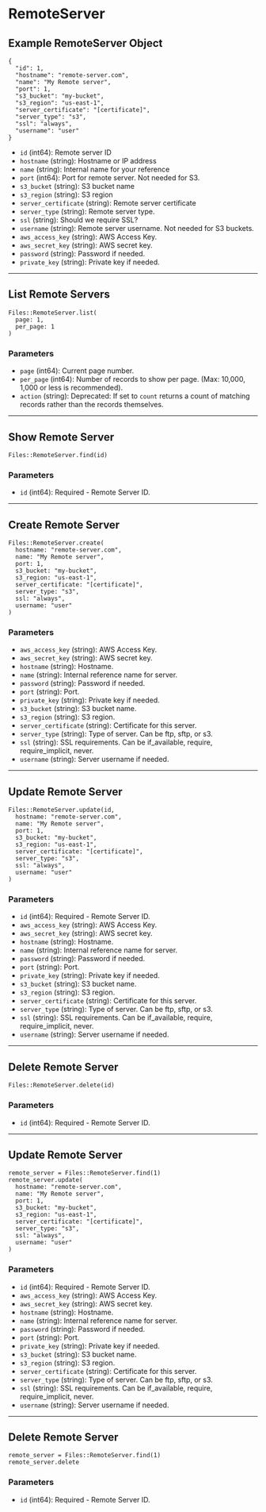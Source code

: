# RemoteServer

## Example RemoteServer Object

```
{
  "id": 1,
  "hostname": "remote-server.com",
  "name": "My Remote server",
  "port": 1,
  "s3_bucket": "my-bucket",
  "s3_region": "us-east-1",
  "server_certificate": "[certificate]",
  "server_type": "s3",
  "ssl": "always",
  "username": "user"
}
```

* `id` (int64): Remote server ID
* `hostname` (string): Hostname or IP address
* `name` (string): Internal name for your reference
* `port` (int64): Port for remote server.  Not needed for S3.
* `s3_bucket` (string): S3 bucket name
* `s3_region` (string): S3 region
* `server_certificate` (string): Remote server certificate
* `server_type` (string): Remote server type.
* `ssl` (string): Should we require SSL?
* `username` (string): Remote server username.  Not needed for S3 buckets.
* `aws_access_key` (string): AWS Access Key.
* `aws_secret_key` (string): AWS secret key.
* `password` (string): Password if needed.
* `private_key` (string): Private key if needed.


---

## List Remote Servers

```
Files::RemoteServer.list(
  page: 1, 
  per_page: 1
)
```

### Parameters

* `page` (int64): Current page number.
* `per_page` (int64): Number of records to show per page.  (Max: 10,000, 1,000 or less is recommended).
* `action` (string): Deprecated: If set to `count` returns a count of matching records rather than the records themselves.


---

## Show Remote Server

```
Files::RemoteServer.find(id)
```

### Parameters

* `id` (int64): Required - Remote Server ID.


---

## Create Remote Server

```
Files::RemoteServer.create(
  hostname: "remote-server.com", 
  name: "My Remote server", 
  port: 1, 
  s3_bucket: "my-bucket", 
  s3_region: "us-east-1", 
  server_certificate: "[certificate]", 
  server_type: "s3", 
  ssl: "always", 
  username: "user"
)
```

### Parameters

* `aws_access_key` (string): AWS Access Key.
* `aws_secret_key` (string): AWS secret key.
* `hostname` (string): Hostname.
* `name` (string): Internal reference name for server.
* `password` (string): Password if needed.
* `port` (string): Port.
* `private_key` (string): Private key if needed.
* `s3_bucket` (string): S3 bucket name.
* `s3_region` (string): S3 region.
* `server_certificate` (string): Certificate for this server.
* `server_type` (string): Type of server.  Can be ftp, sftp, or s3.
* `ssl` (string): SSL requirements.  Can be if_available, require, require_implicit, never.
* `username` (string): Server username if needed.


---

## Update Remote Server

```
Files::RemoteServer.update(id, 
  hostname: "remote-server.com", 
  name: "My Remote server", 
  port: 1, 
  s3_bucket: "my-bucket", 
  s3_region: "us-east-1", 
  server_certificate: "[certificate]", 
  server_type: "s3", 
  ssl: "always", 
  username: "user"
)
```

### Parameters

* `id` (int64): Required - Remote Server ID.
* `aws_access_key` (string): AWS Access Key.
* `aws_secret_key` (string): AWS secret key.
* `hostname` (string): Hostname.
* `name` (string): Internal reference name for server.
* `password` (string): Password if needed.
* `port` (string): Port.
* `private_key` (string): Private key if needed.
* `s3_bucket` (string): S3 bucket name.
* `s3_region` (string): S3 region.
* `server_certificate` (string): Certificate for this server.
* `server_type` (string): Type of server.  Can be ftp, sftp, or s3.
* `ssl` (string): SSL requirements.  Can be if_available, require, require_implicit, never.
* `username` (string): Server username if needed.


---

## Delete Remote Server

```
Files::RemoteServer.delete(id)
```

### Parameters

* `id` (int64): Required - Remote Server ID.


---

## Update Remote Server

```
remote_server = Files::RemoteServer.find(1)
remote_server.update(
  hostname: "remote-server.com",
  name: "My Remote server",
  port: 1,
  s3_bucket: "my-bucket",
  s3_region: "us-east-1",
  server_certificate: "[certificate]",
  server_type: "s3",
  ssl: "always",
  username: "user"
)
```

### Parameters

* `id` (int64): Required - Remote Server ID.
* `aws_access_key` (string): AWS Access Key.
* `aws_secret_key` (string): AWS secret key.
* `hostname` (string): Hostname.
* `name` (string): Internal reference name for server.
* `password` (string): Password if needed.
* `port` (string): Port.
* `private_key` (string): Private key if needed.
* `s3_bucket` (string): S3 bucket name.
* `s3_region` (string): S3 region.
* `server_certificate` (string): Certificate for this server.
* `server_type` (string): Type of server.  Can be ftp, sftp, or s3.
* `ssl` (string): SSL requirements.  Can be if_available, require, require_implicit, never.
* `username` (string): Server username if needed.


---

## Delete Remote Server

```
remote_server = Files::RemoteServer.find(1)
remote_server.delete
```

### Parameters

* `id` (int64): Required - Remote Server ID.
